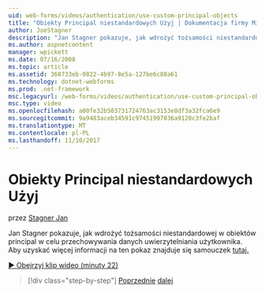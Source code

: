 ```yaml
---
uid: web-forms/videos/authentication/use-custom-principal-objects
title: "Obiekty Principal niestandardowych Użyj | Dokumentacja firmy Microsoft"
author: JoeStagner
description: "Jan Stagner pokazuje, jak wdrożyć tożsamości niestandardowej w obiektów principal w celu przechowywania danych uwierzytelniania użytkownika. Aby uzyskać więcej informacji na ten pokaz..."
ms.author: aspnetcontent
manager: wpickett
ms.date: 07/16/2008
ms.topic: article
ms.assetid: 368733eb-0822-4b97-8e5a-127be6c88a61
ms.technology: dotnet-webforms
ms.prod: .net-framework
msc.legacyurl: /web-forms/videos/authentication/use-custom-principal-objects
msc.type: video
ms.openlocfilehash: a00fe32b503731724763ac3153e8df3a32fca6e9
ms.sourcegitcommit: 9a9483aceb34591c97451997036a9120c3fe2baf
ms.translationtype: MT
ms.contentlocale: pl-PL
ms.lasthandoff: 11/10/2017
---
```

<a name="use-custom-principal-objects"></a>Obiekty Principal niestandardowych Użyj
====================
przez [Stagner Jan](https://github.com/JoeStagner)

Jan Stagner pokazuje, jak wdrożyć tożsamości niestandardowej w obiektów principal w celu przechowywania danych uwierzytelniania użytkownika. Aby uzyskać więcej informacji na ten pokaz znajduje się samouczek [tutaj.](../../overview/older-versions-security/introduction/forms-authentication-configuration-and-advanced-topics-vb.md)

[&#9654; Obejrzyj klip wideo (minuty 22)](https://channel9.msdn.com/Blogs/ASP-NET-Site-Videos/use-custom-principal-objects)

>[!div class="step-by-step"]
[Poprzednie](add-custom-data-to-the-authentication-method.md)
[dalej](understanding-aspnet-memberships.md)
